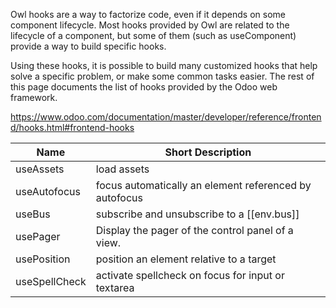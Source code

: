 Owl hooks are a way to factorize code, even if it depends on some component lifecycle. Most hooks provided by Owl are related to the lifecycle of a component, but some of them (such as useComponent) provide a way to build specific hooks.

Using these hooks, it is possible to build many customized hooks that help solve a specific problem, or make some common tasks easier. The rest of this page documents the list of hooks provided by the Odoo web framework.

https://www.odoo.com/documentation/master/developer/reference/frontend/hooks.html#frontend-hooks

| Name          | Short Description                                      |
|---------------|--------------------------------------------------------|
| useAssets     | load assets                                            |
| useAutofocus  | focus automatically an element referenced by autofocus |
| useBus        | subscribe and unsubscribe to a [[env.bus]]                     |
| usePager      | Display the pager of the control panel of a view.      |
| usePosition   | position an element relative to a target               |
| useSpellCheck | activate spellcheck on focus for input or textarea     |
